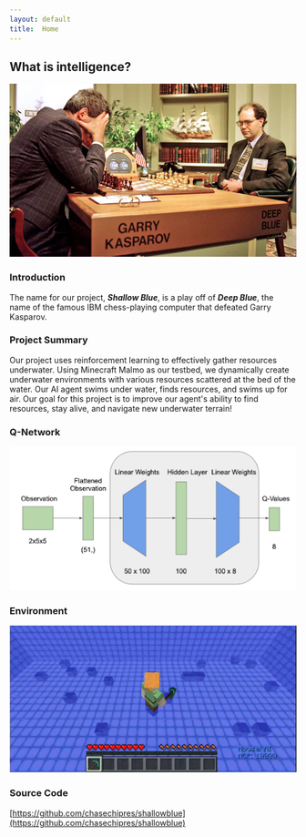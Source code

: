 ```yaml
---
layout: default
title:  Home
---
```


## What is intelligence?

![Deep Blue](img/deepblue.jpeg)

### Introduction
The name for our project, ***Shallow Blue***, is a play off of ***Deep Blue***, the name of the famous IBM chess-playing computer that defeated Garry Kasparov.

### Project Summary
Our project uses reinforcement learning to effectively gather resources underwater. Using Minecraft Malmo as our testbed, we dynamically create underwater environments with various resources scattered at the bed of the water. Our AI agent swims under water, finds resources, and swims up for air. Our goal for this project is to improve our agent's ability to find resources, stay alive, and navigate new underwater terrain!

### Q-Network

![Q-Network](img/qNet.png)

### Environment

![Environment](img/environment.png)

### Source Code
[https://github.com/chasechipres/shallowblue](https://github.com/chasechipres/shallowblue)
